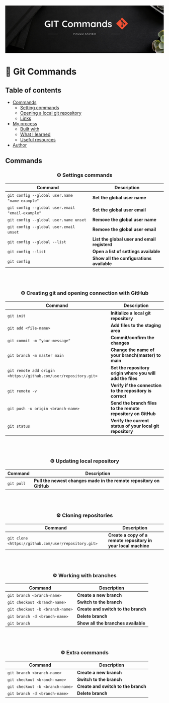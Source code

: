 ![Git commands](https://github.com/paulo-xavier/uc10-documentation/blob/main/assets/git.png)

# 📝 Git Commands

## Table of contents

- [Commands](#commands)  
  - [Setting commands](#settings-commands) 
  - [Opening a local git repository](#creating-git-and-opening-connection-with-github)  
  - [Links](#links) 
- [My process](#my-process) 
  - [Built with](#built-with) 
  - [What I learned](#what-i-learned) 
  - [Useful resources](#useful-resources)
- [Author](#author)

## Commands

<div align="center"> 

### ⚙️ Settings commands

|  Command                                             | Description                                 |
| ------------                                         |  -----------                                |
|  `git config --global user.name "name-example" `     |  **Set the global user name**               |
|  `git config --global user.email "email-example"`    |  **Set the global user email**              |
|  `git config --global user.name unset`               | **Remove the global user name**             |
|  `git config --global user.email unset`              | **Remove the global user email**            |
|  `git config --global --list`                        | **List the global user and email registerd**| 
|  `git config --list`                                 | **Open a list of settings available**       |  
|  `git config`                                        | **Show all the configurations available**   |

</div>
<br><br>

<div align="center"> 

  ### ⚙️ Creating git and opening connection with GitHub

|  Command                                                         | Description                                                   |
| ------------                                                     |  -----------                                                  |
|  `git init`                                                      | **Initialize a local git repository**                         |      
|  `git add <file-name>`                                           |  **Add files to the staging area**                            |
|  `git commit -m "your-message"`                                  | **Commit/confirm the changes**                                |
|  `git branch -m master main`                                     | **Change the name of your branch(master) to main**            |
|  `git remote add origin <https://github.com/user/repository.git>`| **Set the repository origin where you will add the files**    |
|  `git remote -v`                                                 | **Verify if the connection to the repository is correct**     |
|  `git push -u origin <branch-name>`                              | **Send the branch files to the remote repository on GitHub**  |
|  `git status`                                                    | **Verify the current status of your local git repository**  |

</div>

<br><br>

<div align="center"> 

  ### ⚙️ Updating local repository 

|  Command     | Description                                                         |
| ------------ |  -----------                                                        |
|  `git pull`  | **Pull the newest changes made in the remote repository on GitHub** |      

</div>

<br><br>

<div align="center"> 

  ### ⚙️ Cloning repositories

|  Command                                              | Description                                                         |
| ------------                                          |  -----------                                                        |
|  `git clone <https://github.com/user/repository.git>` | **Create a copy of a remote repository in your local machine**      |      

</div>
<br><br>

<div align="center"> 

  ### ⚙️ Working with branches

|  Command                        | Description                        |
| ------------                    |  -----------                       |
| `git branch <branch-name>`      | **Create a new branch**            |
| `git checkout <branch-name>`    | **Switch to the branch**           |
| `git checkout -b <branch-name>` | **Create and switch to the branch**|
| `git branch -d <branch-name>`   | **Delete branch**                  |
| `git branch`                    | **Show all the branches available**|

</div>
<br><br>


<div align="center"> 

  ### ⚙️ Extra commands

|  Command                        | Description                        |
| ------------                    |  -----------                       |
| `git branch <branch-name>`      | **Create a new branch**            |
| `git checkout <branch-name>`    | **Switch to the branch**           |
| `git checkout -b <branch-name>` | **Create and switch to the branch**|
| `git branch -d <branch-name>`   | **Delete branch**                  |

</div>
<br><br>

